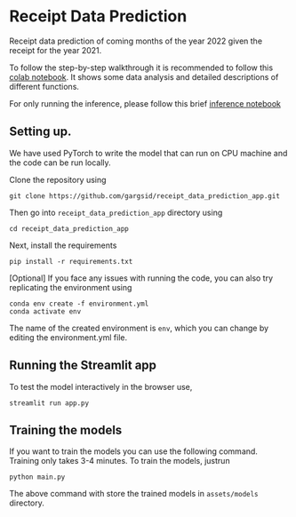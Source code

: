 # Receipt Data Prediction
Receipt data prediction of coming months of the year 2022 given the receipt for the year 2021. 

To follow the step-by-step walkthrough it is recommended to follow this [colab notebook](https://colab.research.google.com/drive/1ZFvFYzbbaIR9hoh6mW5QiG083GzhylmW?usp=sharing). It shows some data analysis and detailed descriptions of different functions. 

For only running the inference, please follow this brief [inference notebook](https://colab.research.google.com/drive/1jOHlJhDT6O6UBfSWkirRzZytYCTi6k1C?usp=sharing)

## Setting up. 
We have used PyTorch to write the model that can run on CPU machine and the code can be run locally. 

Clone the repository using

```
git clone https://github.com/gargsid/receipt_data_prediction_app.git
```

Then go into `receipt_data_prediction_app` directory using

```
cd receipt_data_prediction_app
```

Next, install the requirements

```
pip install -r requirements.txt
```

\[Optional] If you face any issues with running the code, you can also try replicating the environment using

```
conda env create -f environment.yml
conda activate env
```

The name of the created environment is `env`, which you can change by editing the environment.yml file.

## Running the Streamlit app

To test the model interactively in the browser use, 

```
streamlit run app.py
```

## Training the models

If you want to train the models you can use the following command. Training only takes 3-4 minutes. To train the models, justrun

```
python main.py
```

The above command with store the trained models in `assets/models` directory. 